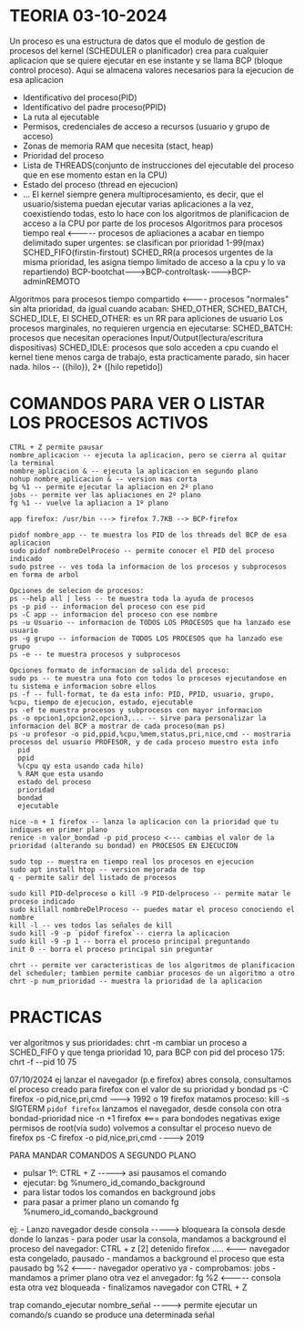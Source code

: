 # TEORIA 03-10-2024
Un proceso es una estructura de datos que el modulo de gestion de procesos del kernel (SCHEDULER o planificador) crea para cualquier aplicacion que se quiere ejecutar en ese instante
y se llama BCP (bloque control proceso). Aqui se almacena valores necesarios para la ejecucion de esa aplicacion
  - Identificativo del proceso(PID)
  - Identificativo del padre proceso(PPID)
  - La ruta al ejecutable
  - Permisos, credenciales de acceso a recursos (usuario y grupo de acceso)
  - Zonas de memoria RAM que necesita (stact, heap)
  - Prioridad del proceso
  - Lista de THREADS(conjunto de instrucciones del ejecutable del proceso que en ese momento estan en la CPU)
  - Estado del proceso (thread en ejecucion)
  - ...
El kernel siempre genera multiprocesamiento, es decir, que el usuario/sistema puedan ejecutar varias aplicaciones a la vez,
coexistiendo todas, esto lo hace con los algoritmos de planificacion de acceso a la CPU por parte de los procesos
Algoritmos para procesos tiempo real <----- procesos de apliaciones a acabar en tiempo delimitado super urgentes: se clasifican por prioridad 1-99(max)
SCHED_FIFO(firstin-firstout)
SCHED_RR(a procesos urgentes de la misma prioridad, les asigna tiempo limitado de acceso a la cpu y lo va repartiendo)
BCP-bootchat--->BCP-controltask---->BCP-adminREMOTO

Algoritmos para procesos tiempo compartido <---- procesos "normales" sin alta prioridad, da igual cuando acaban: SHED_OTHER, SCHED_BATCH, SCHED_IDLE,
El SCHED_OTHER: es un RR para apliciones de usuario
Los procesos marginales, no requieren urgencia en ejecutarse:
  SCHED_BATCH: procesos que necesitan operaciones Input/Output(lectura/escritura dispositivas)
  SCHED_IDLE: procesos que solo acceden a cpu cuando el kernel tiene menos carga de trabajo, esta practicamente parado, sin hacer nada.
 hilos -- ({hilo}), 2* ([hilo repetido])
 
# COMANDOS PARA VER O LISTAR LOS PROCESOS ACTIVOS
    CTRL + Z permite pausar 
    nombre_aplicacion -- ejecuta la aplicacion, pero se cierra al quitar la terminal
    nombre_aplicacion & -- ejecuta la aplicacion en segundo plano
    nohup nombre_aplicacion & -- version mas corta
    bg %1 -- permite ejecutar la apliacion en 2º plano
    jobs -- permite ver las apliaciones en 2º plano
    fg %1 -- vuelve la apliacion a 1º plano
  
    app firefox: /usr/bin ---> firefox 7.7KB --> BCP-firefox
  
    pidof nombre_app -- te muestra los PID de los threads del BCP de esa aplicacion
    sudo pidof nombreDelProceso -- permite conocer el PID del proceso indicado 
    sudo pstree -- ves toda la informacion de los procesos y subprocesos en forma de arbol

    Opciones de selecion de procesos:
    ps --help all | less -- te muestra toda la ayuda de procesos
    ps -p pid -- informacion del proceso con ese pid
    ps -C app -- informacion del proceso con ese nombre
    ps -u Usuario -- informacion de TODOS LOS PROCESOS que ha lanzado ese usuario
    ps -g grupo -- informacion de TODOS LOS PROCESOS que ha lanzado ese grupo
    ps -e -- te muestra procesos y subprocesos
    
    Opciones formato de informacion de salida del proceso:
    sudo ps -- te muestra una foto con todos lo procesos ejecutandose en tu sistema e informacion sobre ellos
    ps -f -- full-format, te da esta info: PID, PPID, usuario, grupo, %cpu, tiempo de ejecucion, estado, ejecutable
    ps -ef te muestra procesos y subprocesos con mayor informacion
    ps -o opcion1,opcion2,opcion3,... -- sirve para personalizar la informacion del BCP a mostrar de cada proceso(man ps)
    ps -u profesor -o pid,ppid,%cpu,%mem,status,pri,nice,cmd -- mostraria procesos del usuario PROFESOR, y de cada proceso muestro esta info
      pid
      ppid
      %(cpu qy esta usando cada hilo)
      % RAM que esta usando
      estado del proceso
      prioridad
      bondad
      ejecutable

    nice -n + 1 firefox -- lanza la aplicacion con la prioridad que tu indiques en primer plano
    renice -n valor_bondad -p pid_proceso <--- cambias el valor de la prioridad (alterando su bondad) en PROCESOS EN EJECUCION
      
    sudo top -- muestra en tiempo real los procesos en ejecucion
    sudo apt install htop -- version mejorada de top
    q - permite salir del listado de procesos 
   
    sudo kill PID-delproceso o kill -9 PID-delproceso -- permite matar le proceso indicado
    sudo killall nombreDelProceso -- puedes matar el proceso conociendo el nombre
    kill -l -- ves todos las señales de kill
    sudo kill -9 -p `pidof firefox`-- cierra la aplicacion
    sudo kill -9 -p 1 -- borra el proceso principal preguntando
    init 0 -- borra el proceso principal sin preguntar
    
    chrt -- permite ver caracteristicas de los algoritmos de planificacion del scheduler; tambien permite cambiar procesos de un algoritmo a otro
    chrt -p num_prioridad -- muestra la prioridad de la aplicacion
    
# PRACTICAS
ver algoritmos y sus prioridades: chrt -m
cambiar un proceso a SCHED_FIFO y que tenga prioridad 10, para BCP con pid del proceso 175: chrt -f --pid 10 75

07/10/2024
ej lanzar el navegador (p.e firefox)
abres consola, consultamos el proceso creado para firefox con el valor de su prioridad y bondad
ps -C firefox -o pid,nice,pri,cmd ---> 1992 o 19 firefox
matamos proceso:
kill -s SIGTERM `pidof firefox`
lanzamos el navegador, desde consola con otra bondad-prioridad
nice -n +1 firefox <=== para bondodes negativas exige permisos de root(via sudo)
volvemos a consultar el proceso nuevo de firefox
ps -C firefox -o pid,nice,pri,cmd ----> 2019

PARA MANDAR COMANDOS A SEGUNDO PLANO
  - pulsar 1º: CTRL + Z -----> asi pausamos el comando
  - ejecutar: bg %numero_id_comando_background
  - para listar todos los comandos en background jobs
  - para pasar a primer plano un comando fg %numero_id_comando_background

ej:
    - Lanzo navegador desde consola -----> bloqueara la consola desde donde lo lanzas
    - para poder usar la consola, mandamos a background el proceso del navegador: CTRL + z
        [2] detenido   firefox ..... <--- navegador esta congelado, pausado
    - mandamos a background el proceso que esta pausado  bg %2 <---- navegador operativo ya
    - comprobamos: jobs
    - mandamos a primer plano otra vez el anvegador: fg %2 <----- consola esta otra vez bloqueada
    - finalizamos navegador con CTRL + Z

trap comando_ejecutar nombre_señal -----> permite ejecutar un comando/s cuando se produce una determinada señal
